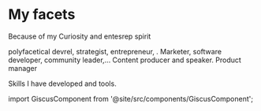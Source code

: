 # My facets

Because of my Curiosity and entesrep spirit

polyfacetical devrel, strategist, entrepreneur, .
Marketer, software developer, community leader,...
Content producer and speaker. Product manager

Skills I have developed and tools.

import GiscusComponent from '@site/src/components/GiscusComponent';

<GiscusComponent></GiscusComponent>